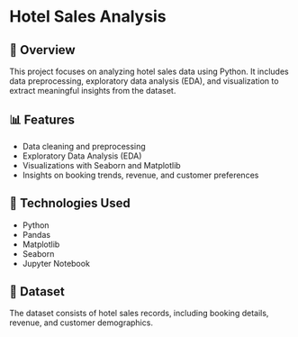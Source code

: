 # Hotel Sales Analysis

## 📌 Overview
This project focuses on analyzing hotel sales data using Python. It includes data preprocessing, exploratory data analysis (EDA), and visualization to extract meaningful insights from the dataset.

## 📊 Features
- Data cleaning and preprocessing
- Exploratory Data Analysis (EDA)
- Visualizations with Seaborn and Matplotlib
- Insights on booking trends, revenue, and customer preferences

## 🔧 Technologies Used
- Python
- Pandas
- Matplotlib
- Seaborn
- Jupyter Notebook

## 📂 Dataset
The dataset consists of hotel sales records, including booking details, revenue, and customer demographics.

